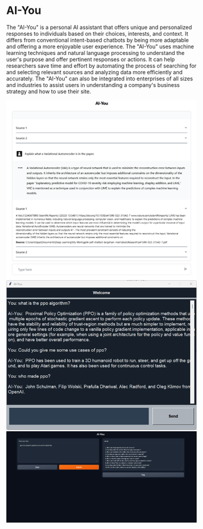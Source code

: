 # AI-You
The "AI-You" is a personal AI assistant that offers unique and personalized responses to individuals based on their choices, interests, and context. It differs from conventional intent-based chatbots by being more adaptable and offering a more enjoyable user experience. The "AI-You" uses machine learning techniques and natural language processing to understand the user's purpose and offer pertinent responses or actions. It can help researchers save time and effort by automating the process of searching for and selecting relevant sources and analyzing data more efficiently and accurately. The "AI-You" can also be integrated into enterprises of all sizes and industries to assist users in understanding a company's business strategy and how to use their site.

![ai_you](https://github.com/TejasDeepLearning/AI-You/blob/main/ai_you.png)
![ai_you_1](https://github.com/TejasDeepLearning/AI-You/blob/main/aiyou_1.png)
![ai_you_2](https://github.com/TejasDeepLearning/AI-You/blob/main/aiyou_2.png)
